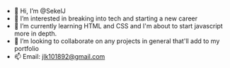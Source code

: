 - 👋 Hi, I’m @SekelJ
- 👀 I’m interested in breaking into tech and starting a new career
- 🌱 I’m currently learning HTML and CSS and I'm about to start javascript more in depth.
- 💞️ I’m looking to collaborate on any projects in general that'll add to my portfolio
- 📫 Email: jlk101892@gmail.com

<!---
SekelJ/SekelJ is a ✨ special ✨ repository because its `README.md` (this file) appears on your GitHub profile.
You can click the Preview link to take a look at your changes.
--->

